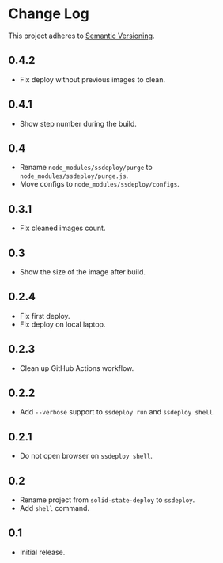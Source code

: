 # Change Log
This project adheres to [Semantic Versioning](http://semver.org/).

## 0.4.2
* Fix deploy without previous images to clean.

## 0.4.1
* Show step number during the build.

## 0.4
* Rename `node_modules/ssdeploy/purge` to `node_modules/ssdeploy/purge.js`.
* Move configs to `node_modules/ssdeploy/configs`.

## 0.3.1
* Fix cleaned images count.

## 0.3
* Show the size of the image after build.

## 0.2.4
* Fix first deploy.
* Fix deploy on local laptop.

## 0.2.3
* Clean up GitHub Actions workflow.

## 0.2.2
* Add `--verbose` support to `ssdeploy run` and `ssdeploy shell`.

## 0.2.1
* Do not open browser on `ssdeploy shell`.

## 0.2
* Rename project from `solid-state-deploy` to `ssdeploy`.
* Add `shell` command.

## 0.1
* Initial release.
